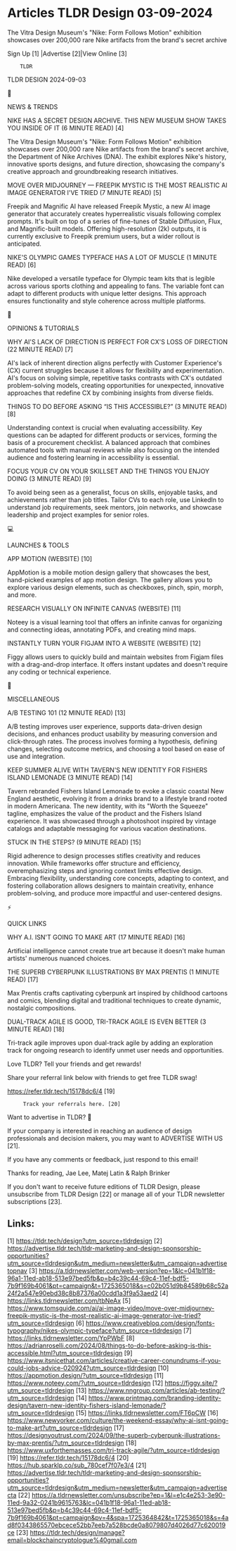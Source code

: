 # Articles TLDR Design 03-09-2024

The Vitra Design Museum's "Nike: Form Follows Motion" exhibition
showcases over 200,000 rare Nike artifacts from the brand's secret
archive  

 Sign Up [1] |Advertise [2]|View Online [3] 

		TLDR 

TLDR DESIGN 2024-09-03

📱 

NEWS & TRENDS

 NIKE HAS A SECRET DESIGN ARCHIVE. THIS NEW MUSEUM SHOW TAKES YOU
INSIDE OF IT (6 MINUTE READ) [4] 

 The Vitra Design Museum's "Nike: Form Follows Motion" exhibition
showcases over 200,000 rare Nike artifacts from the brand's secret
archive, the Department of Nike Archives (DNA). The exhibit explores
Nike's history, innovative sports designs, and future direction,
showcasing the company's creative approach and groundbreaking research
initiatives. 

 MOVE OVER MIDJOURNEY — FREEPIK MYSTIC IS THE MOST REALISTIC AI
IMAGE GENERATOR I'VE TRIED (7 MINUTE READ) [5] 

 Freepik and Magnific AI have released Freepik Mystic, a new AI image
generator that accurately creates hyperrealistic visuals following
complex prompts. It's built on top of a series of fine-tunes of Stable
Diffusion, Flux, and Magnific-built models. Offering high-resolution
(2k) outputs, it is currently exclusive to Freepik premium users, but
a wider rollout is anticipated. 

 NIKE'S OLYMPIC GAMES TYPEFACE HAS A LOT OF MUSCLE (1 MINUTE READ) [6]


 Nike developed a versatile typeface for Olympic team kits that is
legible across various sports clothing and appealing to fans. The
variable font can adapt to different products with unique letter
designs. This approach ensures functionality and style coherence
across multiple platforms. 

🚀 

OPINIONS & TUTORIALS

 WHY AI'S LACK OF DIRECTION IS PERFECT FOR CX'S LOSS OF DIRECTION (22
MINUTE READ) [7] 

 AI's lack of inherent direction aligns perfectly with Customer
Experience's (CX) current struggles because it allows for flexibility
and experimentation. AI's focus on solving simple, repetitive tasks
contrasts with CX's outdated problem-solving models, creating
opportunities for unexpected, innovative approaches that redefine CX
by combining insights from diverse fields. 

 THINGS TO DO BEFORE ASKING “IS THIS ACCESSIBLE?” (3 MINUTE READ)
[8] 

 Understanding context is crucial when evaluating accessibility. Key
questions can be adapted for different products or services, forming
the basis of a procurement checklist. A balanced approach that
combines automated tools with manual reviews while also focusing on
the intended audience and fostering learning in accessibility is
essential. 

 FOCUS YOUR CV ON YOUR SKILLSET AND THE THINGS YOU ENJOY DOING (3
MINUTE READ) [9] 

 To avoid being seen as a generalist, focus on skills, enjoyable
tasks, and achievements rather than job titles. Tailor CVs to each
role, use LinkedIn to understand job requirements, seek mentors, join
networks, and showcase leadership and project examples for senior
roles. 

💻 

LAUNCHES & TOOLS

 APP MOTION (WEBSITE) [10] 

 AppMotion is a mobile motion design gallery that showcases the best,
hand-picked examples of app motion design. The gallery allows you to
explore various design elements, such as checkboxes, pinch, spin,
morph, and more. 

 RESEARCH VISUALLY ON INFINITE CANVAS (WEBSITE) [11] 

 Noteey is a visual learning tool that offers an infinite canvas for
organizing and connecting ideas, annotating PDFs, and creating mind
maps. 

 INSTANTLY TURN YOUR FIGJAM INTO A WEBSITE (WEBSITE) [12] 

 Figgy allows users to quickly build and maintain websites from Figjam
files with a drag-and-drop interface. It offers instant updates and
doesn't require any coding or technical experience. 

🎁 

MISCELLANEOUS

 A/B TESTING 101 (12 MINUTE READ) [13] 

 A/B testing improves user experience, supports data-driven design
decisions, and enhances product usability by measuring conversion and
click-through rates. The process involves forming a hypothesis,
defining changes, selecting outcome metrics, and choosing a tool based
on ease of use and integration. 

 KEEP SUMMER ALIVE WITH TAVERN'S NEW IDENTITY FOR FISHERS ISLAND
LEMONADE (3 MINUTE READ) [14] 

 Tavern rebranded Fishers Island Lemonade to evoke a classic coastal
New England aesthetic, evolving it from a drinks brand to a lifestyle
brand rooted in modern Americana. The new identity, with its "Worth
the Squeeze" tagline, emphasizes the value of the product and the
Fishers Island experience. It was showcased through a photoshoot
inspired by vintage catalogs and adaptable messaging for various
vacation destinations. 

 STUCK IN THE STEPS? (9 MINUTE READ) [15] 

 Rigid adherence to design processes stifles creativity and reduces
innovation. While frameworks offer structure and efficiency,
overemphasizing steps and ignoring context limits effective design.
Embracing flexibility, understanding core concepts, adapting to
context, and fostering collaboration allows designers to maintain
creativity, enhance problem-solving, and produce more impactful and
user-centered designs. 

⚡ 

QUICK LINKS

 WHY A.I. ISN'T GOING TO MAKE ART (17 MINUTE READ) [16] 

 Artificial intelligence cannot create true art because it doesn't
make human artists' numerous nuanced choices. 

 THE SUPERB CYBERPUNK ILLUSTRATIONS BY MAX PRENTIS (1 MINUTE READ)
[17] 

 Max Prentis crafts captivating cyberpunk art inspired by childhood
cartoons and comics, blending digital and traditional techniques to
create dynamic, nostalgic compositions. 

 DUAL-TRACK AGILE IS GOOD, TRI-TRACK AGILE IS EVEN BETTER (3 MINUTE
READ) [18] 

 Tri-track agile improves upon dual-track agile by adding an
exploration track for ongoing research to identify unmet user needs
and opportunities. 

Love TLDR? Tell your friends and get rewards!

 Share your referral link below with friends to get free TLDR swag! 

 https://refer.tldr.tech/15178dc6/4 [19] 

		 Track your referrals here. [20] 

Want to advertise in TLDR? 📰

 If your company is interested in reaching an audience of design
professionals and decision makers, you may want to ADVERTISE WITH US
[21]. 

 If you have any comments or feedback, just respond to this email! 

Thanks for reading, 
Jae Lee, Matej Latin & Ralph Brinker 

If you don't want to receive future editions of TLDR Design, please
unsubscribe from TLDR Design [22] or manage all of your TLDR
newsletter subscriptions [23]. 

 

Links:
------
[1] https://tldr.tech/design?utm_source=tldrdesign
[2] https://advertise.tldr.tech/tldr-marketing-and-design-sponsorship-opportunities?utm_source=tldrdesign&utm_medium=newsletter&utm_campaign=advertisetopnav
[3] https://a.tldrnewsletter.com/web-version?ep=1&lc=041b1f18-96a1-11ed-ab18-513e97bed5fb&p=b4c39c44-69c4-11ef-bdf5-7b9f169b4061&pt=campaign&t=1725365018&s=c02b051d9b84589b68c52a24f2a547e90ebd38c8b87376a00cdd1a3f9a53aed2
[4] https://links.tldrnewsletter.com/tbNeAx
[5] https://www.tomsguide.com/ai/ai-image-video/move-over-midjourney-freepik-mystic-is-the-most-realistic-ai-image-generator-ive-tried?utm_source=tldrdesign
[6] https://www.creativebloq.com/design/fonts-typography/nikes-olympic-typeface?utm_source=tldrdesign
[7] https://links.tldrnewsletter.com/YpPWbF
[8] https://adrianroselli.com/2024/08/things-to-do-before-asking-is-this-accessible.html?utm_source=tldrdesign
[9] https://www.itsnicethat.com/articles/creative-career-conundrums-if-you-could-jobs-advice-020924?utm_source=tldrdesign
[10] https://appmotion.design/?utm_source=tldrdesign
[11] https://www.noteey.com/?utm_source=tldrdesign
[12] https://figgy.site/?utm_source=tldrdesign
[13] https://www.nngroup.com/articles/ab-testing/?utm_source=tldrdesign
[14] https://www.printmag.com/branding-identity-design/tavern-new-identity-fishers-island-lemonade/?utm_source=tldrdesign
[15] https://links.tldrnewsletter.com/FT6pCW
[16] https://www.newyorker.com/culture/the-weekend-essay/why-ai-isnt-going-to-make-art?utm_source=tldrdesign
[17] https://designyoutrust.com/2024/09/the-superb-cyberpunk-illustrations-by-max-prentis/?utm_source=tldrdesign
[18] https://www.uxforthemasses.com/tri-track-agile/?utm_source=tldrdesign
[19] https://refer.tldr.tech/15178dc6/4
[20] https://hub.sparklp.co/sub_780cef7f07e3/4
[21] https://advertise.tldr.tech/tldr-marketing-and-design-sponsorship-opportunities?utm_source=tldrdesign&utm_medium=newsletter&utm_campaign=advertisecta
[22] https://a.tldrnewsletter.com/unsubscribe?ep=1&l=e1c4e253-3e90-11ed-9a32-0241b9615763&lc=041b1f18-96a1-11ed-ab18-513e97bed5fb&p=b4c39c44-69c4-11ef-bdf5-7b9f169b4061&pt=campaign&pv=4&spa=1725364842&t=1725365018&s=4ad8f0343865570ebcece52bb7eeb7a528bcde0a8079807d4026d77c620019ce
[23] https://tldr.tech/design/manage?email=blockchaincryptologue%40gmail.com